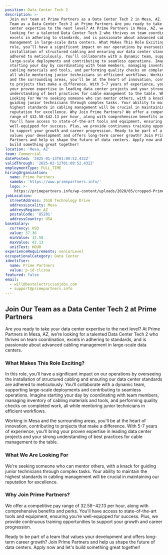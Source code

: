 ```yaml
---
position: Data Center Tech 2
description: >-
  Join our team at Prime Partners as a Data Center Tech 2 in Mesa, AZ. Join Our
  Team as a Data Center Tech 2 at Prime Partners Are you ready to take your data
  center expertise to the next level? At Prime Partners in Mesa, AZ, we’re
  looking for a talented Data Center Tech 2 who thrives on team coordination,
  excels in adhering to standards, and is passionate about advanced cabling
  management in large-scale data centers. What Makes This Role Exciting? In this
  role, you’ll have a significant impact on our operations by overseeing the
  installation of structured cabling and ensuring our data center standards are
  adhered to meticulously. You’ll collaborate with a dynamic team, supporting
  large-scale deployments and contributing to seamless operations. Imagine
  starting your day by coordinating with team members, managing inventory of
  cabling materials and tools, and performing quality checks on completed work,
  all while mentoring junior technicians in efficient workflows. Working in Mesa
  and the surrounding areas, you'll be at the heart of innovation, contributing
  to projects that make a difference. With 5-7 years of experience, you'll bring
  your proven expertise in leading data center projects and your strong
  understanding of best practices for cable management to the table. What We Are
  Looking For We're seeking someone who can mentor others, with a knack for
  guiding junior technicians through complex tasks. Your ability to maintain the
  highest standards in cabling management will be crucial in maintaining our
  reputation for excellence. Why Join Prime Partners? We offer a competitive pay
  range of $32.58-$42.13 per hour, along with comprehensive benefits and perks.
  You'll have access to state-of-the-art tools and equipment, ensuring you’re
  well-equipped for success. Plus, we provide continuous training opportunities
  to support your growth and career progression. Ready to be part of a team that
  values your development and offers long-term career growth? Join Prime
  Partners and help us shape the future of data centers. Apply now and let's
  build something great together!
location: 'Mesa, AZ'
team: Commercial
datePosted: '2025-01-13T01:09:52.432Z'
validThrough: '2025-02-12T01:09:52.432Z'
employmentType: FULL_TIME
hiringOrganization:
  name: Prime Partners
  sameAs: 'https://www.primepartners.info/'
  logo: >-
    https://primepartners.info/wp-content/uploads/2020/05/cropped-Prime-Partners-Logo-NO-BG-1-1.png
jobLocation:
  streetAddress: 3510 Technology Drive
  addressLocality: Mesa
  addressRegion: AZ
  postalCode: '85201'
  addressCountry: USA
baseSalary:
  currency: USD
  value: 37.36
  minValue: 32.58
  maxValue: 42.13
  unitText: HOUR
experienceRequirements: seniorLevel
occupationalCategory: Data Center
identifier:
  name: Prime Partners
  value: p-id-clczoa
featured: false
email:
  - will@bestelectricianjobs.com
  - support@primepartners.info
---
```




## Join Our Team as a Data Center Tech 2 at Prime Partners

Are you ready to take your data center expertise to the next level? At Prime Partners in Mesa, AZ, we’re looking for a talented Data Center Tech 2 who thrives on team coordination, excels in adhering to standards, and is passionate about advanced cabling management in large-scale data centers.

### What Makes This Role Exciting?

In this role, you’ll have a significant impact on our operations by overseeing the installation of structured cabling and ensuring our data center standards are adhered to meticulously. You’ll collaborate with a dynamic team, supporting large-scale deployments and contributing to seamless operations. Imagine starting your day by coordinating with team members, managing inventory of cabling materials and tools, and performing quality checks on completed work, all while mentoring junior technicians in efficient workflows.

Working in Mesa and the surrounding areas, you'll be at the heart of innovation, contributing to projects that make a difference. With 5-7 years of experience, you'll bring your proven expertise in leading data center projects and your strong understanding of best practices for cable management to the table.

### What We Are Looking For

We're seeking someone who can mentor others, with a knack for guiding junior technicians through complex tasks. Your ability to maintain the highest standards in cabling management will be crucial in maintaining our reputation for excellence.

### Why Join Prime Partners?

We offer a competitive pay range of $32.58-$42.13 per hour, along with comprehensive benefits and perks. You'll have access to state-of-the-art tools and equipment, ensuring you’re well-equipped for success. Plus, we provide continuous training opportunities to support your growth and career progression.

Ready to be part of a team that values your development and offers long-term career growth? Join Prime Partners and help us shape the future of data centers. Apply now and let's build something great together!